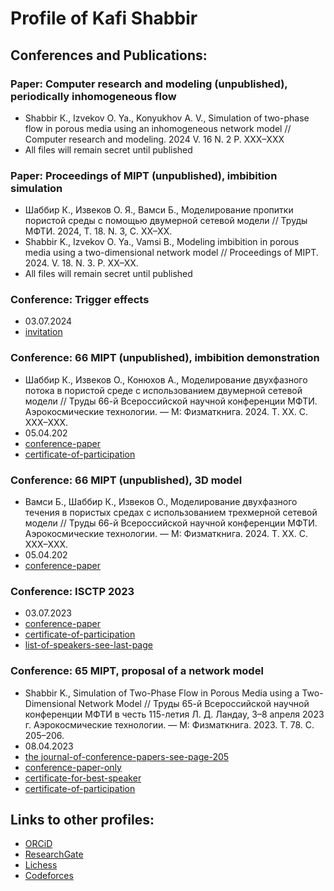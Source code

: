 # Profile of Kafi Shabbir

## Conferences and Publications:

### Paper: Computer research and modeling (unpublished), periodically inhomogeneous flow
- Shabbir К., Izvekov O. Ya., Konyukhov A. V., Simulation of two-phase flow in porous media using an inhomogeneous network model // Computer research and modeling. 2024 V. 16 N. 2 P. XXX–XXX
- All files will remain secret until published

### Paper: Proceedings of MIPT (unpublished), imbibition simulation
- Шаббир К., Извеков O. Я., Вамси Б., Моделирование пропитки пористой среды с помощью двумерной сетевой модели // Труды МФТИ. 2024, Т. 18. N. 3, С. XX–XX.
- Shabbir K., Izvekov O. Ya., Vamsi B., Modeling imbibition in porous media using a two-dimensional network model // Proceedings of MIPT. 2024. V. 18. N. 3. P. XX–XX.
- All files will remain secret until published

### Conference: Trigger effects
- 03.07.2024
- [invitation](https://drive.google.com/file/d/1POJX0404gQvl4NnoE0hW0oFLAnhwTx6z/view?usp=drive_link)


### Conference: 66 MIPT (unpublished), imbibition demonstration
-  Шаббир К., Извеков О., Конюхов А., Моделирование двухфазного потока в пористой среде с использованием двумерной сетевой модели // Труды 66-й Всероссийской научной конференции МФТИ. Аэрокосмические технологии. — М: Физматкнига. 2024. Т. XX. С. XXX–XXX.
- 05.04.202
- [conference-paper](https://drive.google.com/file/d/18Kr-ZmFcAIboMl1DOqnGP4OZIM6tnzlw/view?usp=drive_link)
- [certificate-of-participation](https://drive.google.com/file/d/1IThZg5WiBYveaT5z3wpfkg-3ub-VodJP/view?usp=drive_link)

### Conference: 66 MIPT (unpublished), 3D model
-  Вамси Б., Шаббир К., Извеков О., Моделирование двухфазного течения в пористых средах с использованием трехмерной сетевой модели // Труды 66-й Всероссийской научной конференции МФТИ. Аэрокосмические технологии. — М: Физматкнига. 2024. Т. XX. С. XXX–XXX.
- 05.04.202
- [conference-paper](https://drive.google.com/file/d/13iEHg6TghzQ-vN2tmOrBcY3OAh6-bhPN/view?usp=drive_link)

### Conference: ISCTP 2023
- 03.07.2023
- [conference-paper](https://drive.google.com/file/d/1dEWF1XZvazpVHgu_bwuLLjofFFrsRp1c/view?usp=drive_link)
- [certificate-of-participation](https://drive.google.com/file/d/1D25U43Fzp8OsPWj0afSyWxjYGUWflHOX/view?usp=drive_link)
- [list-of-speakers-see-last-page](https://drive.google.com/file/d/117pS65WbWy2VTHIJYAmX7I8PgtBXBaTP/view?usp=drive_link)

### Conference: 65 MIPT, proposal of a network model
- Shabbir K., Simulation of Two-Phase Flow in Porous Media using a Two-Dimensional Network Model // Труды 65-й Всероссийской научной конференции МФТИ в честь 115-летия Л. Д. Ландау, 3–8 апреля 2023 г. Аэрокосмические технологии. — М: Физматкнига. 2023. Т. 78. С. 205–206.
- 08.04.2023
- [the journal-of-conference-papers-see-page-205](https://drive.google.com/file/d/1dQFcNqbNkxJzRNheBGzD_b1Sl9YMuK1l/view?usp=drive_link)
- [conference-paper-only](https://drive.google.com/file/d/1UYF6dMIxmFJBwPrQc0uAPHd8nN_e1JKV/view?usp=drive_link)
- [certificate-for-best-speaker](https://drive.google.com/file/d/1ljK9G-bwcgsKskkzEpvPk6d1rBpxcHlD/view?usp=drive_link)
- [certificate-of-participation](https://drive.google.com/file/d/1A8ht6zl4cgYfjY9o-gVjiNEGM_QEbvrG/view?usp=drive_link)


## Links to other profiles:
- [ORCiD](https://orcid.org/0000-0003-2199-9151)
- [ResearchGate](https://www.researchgate.net/profile/Kafi-Shabbir)
- [Lichess](https://lichess.org/@/kafiulshabbir)
- [Codeforces](https://codeforces.com/profile/kafiulshabbir)
